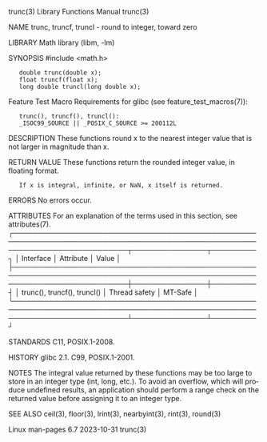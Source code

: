 trunc(3)							   Library Functions Manual							      trunc(3)

NAME
       trunc, truncf, truncl - round to integer, toward zero

LIBRARY
       Math library (libm, -lm)

SYNOPSIS
       #include <math.h>

       double trunc(double x);
       float truncf(float x);
       long double truncl(long double x);

   Feature Test Macro Requirements for glibc (see feature_test_macros(7)):

       trunc(), truncf(), truncl():
	   _ISOC99_SOURCE || _POSIX_C_SOURCE >= 200112L

DESCRIPTION
       These functions round x to the nearest integer value that is not larger in magnitude than x.

RETURN VALUE
       These functions return the rounded integer value, in floating format.

       If x is integral, infinite, or NaN, x itself is returned.

ERRORS
       No errors occur.

ATTRIBUTES
       For an explanation of the terms used in this section, see attributes(7).
       ┌───────────────────────────────────────────────────────────────────────────────────────────────────────────────────────────┬───────────────┬─────────┐
       │ Interface														   │ Attribute	   │ Value   │
       ├───────────────────────────────────────────────────────────────────────────────────────────────────────────────────────────┼───────────────┼─────────┤
       │ trunc(), truncf(), truncl()												   │ Thread safety │ MT-Safe │
       └───────────────────────────────────────────────────────────────────────────────────────────────────────────────────────────┴───────────────┴─────────┘

STANDARDS
       C11, POSIX.1-2008.

HISTORY
       glibc 2.1.  C99, POSIX.1-2001.

NOTES
       The  integral  value returned by these functions may be too large to store in an integer type (int, long, etc.).	 To avoid an overflow, which will pro‐
       duce undefined results, an application should perform a range check on the returned value before assigning it to an integer type.

SEE ALSO
       ceil(3), floor(3), lrint(3), nearbyint(3), rint(3), round(3)

Linux man-pages 6.7							  2023-10-31								      trunc(3)
